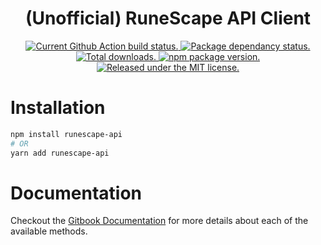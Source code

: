 <h1 align="center">
  (Unofficial) RuneScape API Client
</h1>

<p align="center">
  <a href="https://github.com/pqt/runescape-api/actions?workflow=status">
    <img src="https://github.com/pqt/runescape-api/workflows/status/badge.svg?color=005cc5" alt="Current Github Action build status." />
  </a>
  <a href="https://www.npmjs.org/package/runescape-api">
    <img src="https://img.shields.io/librariesio/release/npm/runescape-api" alt="Package dependancy status." />
  </a>
  <a href="https://www.npmjs.org/package/runescape-api">
    <img src="https://img.shields.io/npm/dt/runescape-api?color=005cc5" alt="Total downloads." />
  </a>
  <a href="https://www.npmjs.org/package/runescape-api">
    <img src="https://img.shields.io/npm/v/runescape-api.svg?color=005cc5" alt="npm package version." />
  </a>
  <a href="https://github.com/pqt/runescape-api/blob/master/LICENSE">
    <img src="https://img.shields.io/badge/license-MIT-blue.svg?color=005cc5" alt="Released under the MIT license." />
  </a>
</p>

# Installation

```bash
npm install runescape-api
# OR
yarn add runescape-api
```

# Documentation

Checkout the [Gitbook Documentation](https://pqt.gitbook.io/runescape-api/) for more details about each of the available methods.
